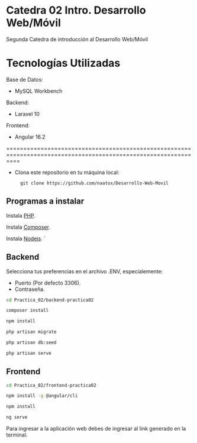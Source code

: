 # Catedra 02 Intro. Desarrollo Web/Móvil
Segunda Catedra de introducción al Desarrollo Web/Móvil

Tecnologías Utilizadas
================================================================================================================
Base de Datos:
- MySQL Workbench
  
Backend:
- Laravel 10
  
Frontend:
- Angular 16.2

================================================================================================================

- Clona este repositorio en tu máquina local: 

		git clone https://github.com/naatox/Desarrollo-Web-Movil


## Programas a instalar
Instala [PHP](https://www.php.net/manual/es/install.php).

Instala [Composer](https://getcomposer.org/download/).

Instala [Nodejs](https://nodejs.org/en).
`

## Backend
Selecciona tus preferencias en el archivo .ENV, especialemente:
- Puerto (Por defecto 3306).
- Contraseña.

```bash
cd Practica_02/backend-practica02

composer install

npm install 

php artisan migrate

php artisan db:seed

php artisan serve
```

## Frontend

```bash
cd Practica_02/frontend-practica02

npm install -g @angular/cli

npm install 

ng serve
```
Para ingresar a la aplicación web debes de ingresar al link generado en la terminal.
 
